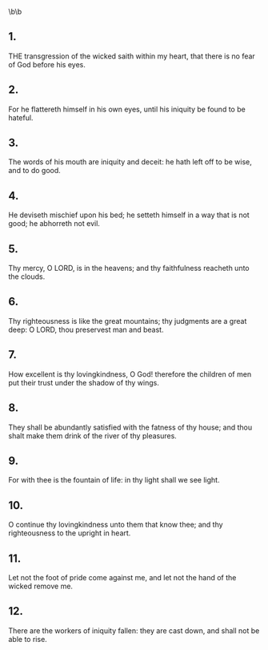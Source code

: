 \b\b
## 1.
THE transgression of the wicked saith within my heart, that there is no fear of God before his eyes.
## 2.
For he flattereth himself in his own eyes, until his iniquity be found to be hateful.
## 3.
The words of his mouth are iniquity and deceit: he hath left off to be wise, and to do good.
## 4.
He deviseth mischief upon his bed; he setteth himself in a way that is not good; he abhorreth not evil.
## 5.
Thy mercy, O LORD, is in the heavens; and thy faithfulness reacheth unto the clouds.
## 6.
Thy righteousness is like the great mountains; thy judgments are a great deep: O LORD, thou preservest man and beast.
## 7.
How excellent is thy lovingkindness, O God!  therefore the children of men put their trust under the shadow of thy wings.
## 8.
They shall be abundantly satisfied with the fatness of thy house; and thou shalt make them drink of the river of thy pleasures.
## 9.
For with thee is the fountain of life: in thy light shall we see light.
## 10.
O continue thy lovingkindness unto them that know thee; and thy righteousness to the upright in heart.
## 11.
Let not the foot of pride come against me, and let not the hand of the wicked remove me.
## 12.
There are the workers of iniquity fallen: they are cast down, and shall not be able to rise.
